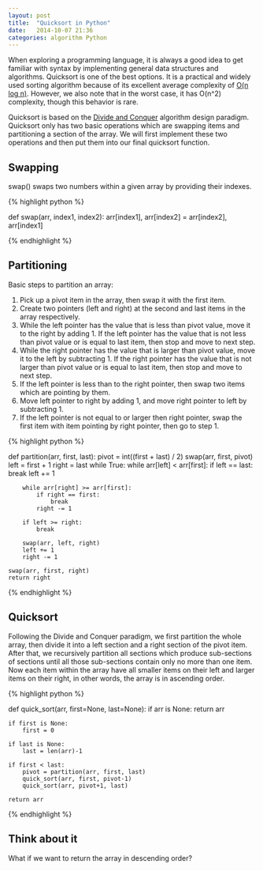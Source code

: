 ```yaml
---
layout:	post
title:	"Quicksort in Python"
date:	2014-10-07 21:36
categories:	algorithm Python
---
```


When exploring a programming language, it is always a good idea to get familiar with syntax by implementing general data structures and algorithms. Quicksort is one of the best options. It is a practical and widely used sorting algorithm because of its excellent average complexity of [O(n log n)][bigO-notation]. However, we also note that in the worst case, it has O(n^2) complexity, though this behavior is rare.

Quicksort is based on the [Divide and Conquer][divide-and-conquer] algorithm design paradigm. Quicksort only has two basic operations which are swapping items and partitioning a section of the array. We will first implement these two operations and then put them into our final quicksort function.

Swapping
----
swap() swaps two numbers within a given array by providing their indexes.

{% highlight python %}

def swap(arr, index1, index2):
	arr[index1], arr[index2] = arr[index2], arr[index1]

{% endhighlight %}

Partitioning
----
Basic steps to partition an array:

1. Pick up a pivot item in the array, then swap it with the first item.
2. Create two pointers (left and right) at the second and last items in the array respectively.
3. While the left pointer has the value that is less than pivot value, move it to the right by adding 1. If the left pointer has the value that is not less than pivot value or is equal to last item, then stop and move to next step.
4. While the right pointer has the value that is larger than pivot value, move it to the left by subtracting 1. If the right pointer has the value that is not larger than pivot value or is equal to last item, then stop and move to next step.
5. If the left pointer is less than to the right pointer, then swap two items which are pointing by them.
6. Move left pointer to right by adding 1, and move right pointer to left by subtracting 1.
7. If the left pointer is not equal to or larger then right pointer, swap the first item with item pointing by right pointer, then go to step 1.

{% highlight python %}

def partition(arr, first, last):
	pivot = int((first + last) / 2)
	swap(arr, first, pivot)
	left = first + 1
	right = last
	while True:
		while arr[left] < arr[first]:
			if left == last:
				break
			left += 1

		while arr[right] >= arr[first]:
			if right == first:
				break
			right -= 1

		if left >= right:
			break

		swap(arr, left, right)
		left += 1
		right -= 1

	swap(arr, first, right)
	return right

{% endhighlight %}

Quicksort
----
Following the Divide and Conquer paradigm, we first partition the whole array, then divide it into a left section and a right section of the pivot item. After that, we recursively partition all sections which produce sub-sections of sections until all those sub-sections contain only no more than one item. Now each item within the array have all  smaller items on their left and larger items on their right, in other words, the array is in ascending order.

{% highlight python %}

def quick_sort(arr, first=None, last=None):
	if arr is None:
		return arr

	if first is None:
		first = 0

	if last is None:
		last = len(arr)-1

	if first < last:
		pivot = partition(arr, first, last)
		quick_sort(arr, first, pivot-1)
		quick_sort(arr, pivot+1, last)

	return arr

{% endhighlight %}

Think about it
----
What if we want to return the array in descending order?

[bigO-notation]:	http://en.wikipedia.org/wiki/Big_O_notation
[divide-and-conquer]:	http://en.wikipedia.org/wiki/Divide_and_conquer_algorithms